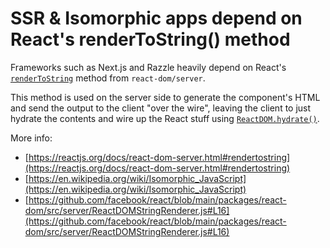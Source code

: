 # SSR & Isomorphic apps depend on React's renderToString() method

Frameworks such as Next.js and Razzle heavily depend on React's [`renderToString`](https://reactjs.org/docs/react-dom-server.html#rendertostring) method from `react-dom/server`.

This method is used on the server side to generate the component's HTML and send the output to the client "over the wire", leaving the client to just hydrate the contents and wire up the React stuff using [`ReactDOM.hydrate()`](https://reactjs.org/docs/react-dom.html#hydrate).

More info:

- [https://reactjs.org/docs/react-dom-server.html#rendertostring](https://reactjs.org/docs/react-dom-server.html#rendertostring)
- [https://en.wikipedia.org/wiki/Isomorphic_JavaScript](https://en.wikipedia.org/wiki/Isomorphic_JavaScript)
- [https://github.com/facebook/react/blob/main/packages/react-dom/src/server/ReactDOMStringRenderer.js#L16](https://github.com/facebook/react/blob/main/packages/react-dom/src/server/ReactDOMStringRenderer.js#L16)